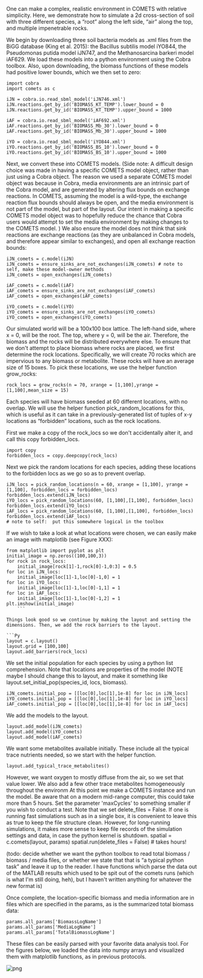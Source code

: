 
One can make a complex, realistic environment in COMETS with relative simplicity. Here, we demonstrate how to simulate a 2d cross-section of soil with three different species, a “root” along the left side, “air” along the top, and multiple impenetrable rocks.

We begin by downloading three soil bacteria models as .xml files from the BiGG database (King et al. 2015): the Bacillus subtilis model iYO844, the Pseudomonas putida model iJN747, and the Methanosarcina barkeri model iAF629. We load these models into a python environment using the Cobra toolbox. Also, upon downloading, the biomass functions of these models had positive lower bounds, which we then set to zero:

```Py
import cobra
import comets as c

iJN = cobra.io.read_sbml_model('iJN746.xml')
iJN.reactions.get_by_id('BIOMASS_KT_TEMP').lower_bound = 0
iJN.reactions.get_by_id('BIOMASS_KT_TEMP').upper_bound = 1000

iAF = cobra.io.read_sbml_model('iAF692.xml')
iAF.reactions.get_by_id('BIOMASS_Mb_30').lower_bound = 0
iAF.reactions.get_by_id('BIOMASS_Mb_30').upper_bound = 1000

iYO = cobra.io.read_sbml_model('iYO844.xml')
iYO.reactions.get_by_id('BIOMASS_BS_10').lower_bound = 0
iYO.reactions.get_by_id('BIOMASS_BS_10').upper_bound = 1000
```

Next, we convert these into COMETS models. (Side note: A difficult design choice was made in having a specific COMETS model object, rather than just using a Cobra object. The reason we used a separate COMETS model object was because in Cobra, media environments are an intrinsic part of the Cobra model, and are generated by altering flux bounds on exchange reactions. In COMETS, assuming the model is a wild-type, the exchange reaction flux bounds should always be open, and the media environment is not part of the model, but part of the layout. Our intent in making a specific COMETS model object was to hopefully reduce the chance that Cobra users would attempt to set the media environment by making changes to the COMETS model. ) We also ensure the model does not think that sink reactions are exchange reactions (as they are unbalanced in Cobra models, and therefore appear similar to exchanges), and open all exchange reaction bounds:

```Py
iJN_comets = c.model(iJN)
iJN_comets = ensure_sinks_are_not_exchanges(iJN_comets) # note to self, make these model-owner methods
iJN_comets = open_exchanges(iJN_comets)

iAF_comets = c.model(iAF)
iAF_comets = ensure_sinks_are_not_exchanges(iAF_comets)
iAF_comets = open_exchanges(iAF_comets)

iYO_comets = c.model(iYO)
iYO_comets = ensure_sinks_are_not_exchanges(iYO_comets)
iYO_comets = open_exchanges(iYO_comets)
```

Our simulated world will be a 100x100 box lattice. The left-hand side, where x = 0, will be the root. The top, where y = 0, will be the air. Therefore, the biomass and the rocks will be distributed everywhere else. To ensure that we don't attempt to place biomass where rocks are placed, we first determine the rock locations. Specifically, we will create 70 rocks which are impervious to any biomass or metabolite. These rocks will have an average size of 15 boxes. To pick these locations, we use the helper function grow_rocks:

```Py
rock_locs = grow_rocks(n = 70, xrange = [1,100],yrange = [1,100],mean_size = 15)
```

Each species will have biomass seeded at 60 different locations, with no overlap. We will use the helper function pick_random_locations for this, which is useful as it can take in a previously-generated list of tuples of x-y locations as “forbidden” locations, such as the rock locations.

First we make a copy of the rock_locs so we don't accidentally alter it, and call this copy forbidden_locs.

```Py
import copy
forbidden_locs = copy.deepcopy(rock_locs)
```

Next we pick the random locations for each species, adding these locations to the forbidden locs as we go so as to prevent overlap.

```Py
iJN_locs = pick_random_locations(n = 60, xrange = [1,100], yrange = [1,100], forbidden_locs = forbidden_locs)
forbidden_locs.extend(iJN_locs)
iYO_locs = pick_random_locations(60, [1,100],[1,100], forbidden_locs)
forbidden_locs.extend(iYO_locs)
iAF_locs = pick_random_locations(60, [1,100],[1,100], forbidden_locs)
forbidden_locs.extend(iAF_locs)
# note to self:  put this somewhere logical in the toolbox
```
If we wish to take a look at what locations were chosen, we can easily make an image with matplotlib (see Figure XXX):

```Py
from matplotlib import pyplot as plt
initial_image = np.zeros((100,100,3))
for rock in rock_locs:
    initial_image[rock[1]-1,rock[0]-1,0:3] = 0.5 
for loc in iJN_locs:
	initial_image[loc[1]-1,loc[0]-1,0] = 1
for loc in iYO_locs:
	initial_image[loc[1]-1,loc[0]-1,1] = 1
for loc in iAF_locs:
	initial_image[loc[1]-1,loc[0]-1,2] = 1
plt.imshow(initial_image)
	```

Things look good so we continue by making the layout and setting the dimensions. Then, we add the rock barriers to the layout.

```Py
layout = c.layout()
layout.grid = [100,100]
layout.add_barriers(rock_locs)
```
We set the initial population for each species by using a python list comprehension. Note that locations are properties of the model (NOTE maybe I should change this to layout, and make it something like layout.set_initial_pop(species_id, locs, biomass).
```Py
iJN_comets.initial_pop = [[loc[0],loc[1],1e-8] for loc in iJN_locs]
iYO_comets.initial_pop = [[loc[0],loc[1],1e-8] for loc in iYO_locs]
iAF_comets.initial_pop = [[loc[0],loc[1],1e-8] for loc in iAF_locs]
```
We add the models to the layout.
```Py
layout.add_model(iJN_comets)
layout.add_model(iYO_comets)
layout.add_model(iAF_comets)
```
We want some metabolites available initially. These include all the typical trace nutrients needed, so we start with the helper function.

```Py
layout.add_typical_trace_metabolites()
```				

However, we want oxygen to mostly diffuse from the air, so we set that value lower. We also add a few other trace metabolites homogeneously throughout the environm
At this point we make a COMETS instance and run the model. Be aware that on a modern mid-range computer, this could take more than 5 hours. Set the parameter 'maxCycles' to something smaller if you wish to conduct a test. Note that we set delete_files = False. If one is running fast simulations such as in a single box, it is convenient to leave this as true to keep the file structure clean. However, for long-running simulations, it makes more sense to keep file records of the simulation settings and data, in case the python kernel is shutdown.
spatial = c.comets(layout, params)
spatial.run(delete_files = False) # takes hours!

(todo: decide whether we want the python toolbox to read total biomass / biomass / media files, or whether we state that that is “a typical python task” and leave it up to the reader. I have functions which parse the data out of the MATLAB results which used to be spit out of the comets runs (which is what I'm still doing, heh), but I haven't written anything for whatever the new format is)

Once complete, the location-specific biomass and media information are in files which are specified in the params, as is the summarized total biomass data:

```Py
params.all_params['BiomassLogName']
params.all_params['MediaLogName']
params.all_params['TotalBiomassLogName']
```

These files can be easily parsed with your favorite data analysis tool. For the figures below, we loaded the data into numpy arrays and visualized them with matplotlib functions, as in previous protocols. 

![png](../img/soil_eg_fig.png)

